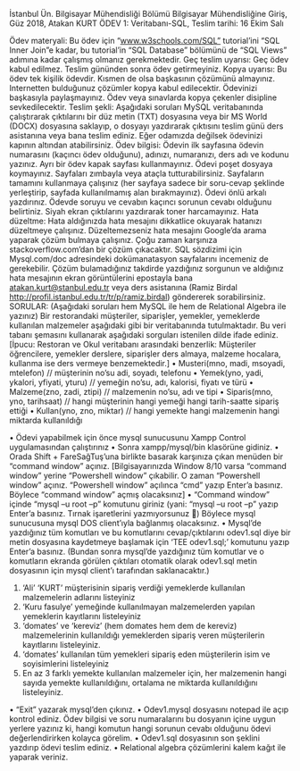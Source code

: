 İstanbul Ün. Bilgisayar Mühendisliği Bölümü
Bilgisayar Mühendisliğine Giriş, Güz 2018, Atakan KURT
ÖDEV 1: Veritabanı-SQL, Teslim tarihi: 16 Ekim Salı

Ödev materyali: Bu ödev için “www.w3schools.com/SQL” tutorial’ini “SQL Inner Join”e kadar, bu tutorial’in “SQL Database” bölümünü de “SQL Views” adımına kadar çalışmış olmanız gerekmektedir.
Geç teslim uyarısı: Geç ödev kabul edilmez. Teslim gününden sonra ödev getirmeyiniz. 
Kopya uyarısı: Bu ödev tek kişilik ödevdir. Kısmen de olsa başkasının çözümünü almayınız. Internetten bulduğunuz çözümler kopya kabul edilecektir. Ödevinizi başkasıyla paylaşmayınız. Ödev veya sınavlarda kopya çekenler disipline sevkedilecektir.
Teslim şekli: Aşağıdaki soruları MySQL veritabanında çalıştırarak çıktılarını bir düz metin (TXT) dosyasına veya bir MS World (DOCX) dosyasına saklayıp, o dosyayı yazdırarak çıktısını teslim günü ders asistanına veya bana teslim ediniz. Eğer odamızda değilsek ödevinizi kapının altından atabilirsiniz.
Ödev bilgisi: Ödevin ilk sayfasına ödevin numarasını (kaçıncı ödev olduğunu), adınızı, numaranızı, ders adı ve kodunu yazınız. Ayrı bir ödev kapak sayfası kullanmayınız. Ödevi poşet dosyaya koymayınız. Sayfaları zımbayla veya ataçla tutturabilirsiniz. Sayfaların tamamını kullanmaya çalışınız (her sayfaya sadece bir soru-cevap şeklinde yerleştirip, sayfada kullanılmamış alan bırakmayınız). Ödevi önlü arkalı yazdırınız. Ödevde soruyu ve cevabın kaçıncı sorunun cevabı olduğunu belirtiniz. Siyah ekran çıktılarını yazdırarak toner harcamayınız.
Hata düzeltme: Hata aldığınızda hata mesajını dikkatlice okuyarak hatanızı düzeltmeye çalışınız. Düzeltemezseniz hata mesajını Google’da arama yaparak çözüm bulmaya çalışınız. Çoğu zaman karşınıza stackoverflow.com’dan bir çözüm çıkacaktır. SQL sözdizimi için Mysql.com/doc adresindeki dokümanatasyon sayfalarını incemeniz de gerekebilir. Çözüm bulamadığınız takdirde yazdığınız sorgunun ve aldığınız hata mesajının ekran görüntülerini epostayla bana atakan.kurt@stanbul.edu.tr veya ders asistanına (Ramiz Birdal http://profil.istanbul.edu.tr/tr/p/ramiz.birdal) göndererek sorabilirsiniz.
SORULAR: (Aşağıdaki soruları hem MySQL ile hem de Relational Algebra ile yazınız)
Bir restorandaki müşteriler, siparişler, yemekler, yemeklerde kullanılan malzemeler aşağıdaki gibi bir veritabanında tutulmaktadır. Bu veri tabanı şemasını kullanarak aşağıdaki sorguları istenilen dilde ifade ediniz. [İpucu: Restoran ve Okul veritabanı arasındaki benzerlik: Müşteriler öğrencilere, yemekler derslere, siparişler ders almaya, malzeme hocalara, kullanma ise ders vermeye benzemektedir.]
•	Musteri(mno, madi, msoyadi, mtelefon) // müşterinin no’su adi, soyadı, telefonu
•	Yemek(yno, yadi, ykalori, yfiyati, yturu) // yemeğin no’su, adı, kalorisi, fiyatı ve türü
•	Malzeme(zno, zadi, ztipi) // malzemenin no’su, adı ve tipi
•	Siparis(mno, yno, tarihsaat) // hangi müşterinin hangi yemeği hangi tarih-saatte sipariş ettiği
•	Kullan(yno, zno, miktar) // hangi yemekte hangi malzemenin hangi miktarda kullanıldığı

•	Ödevi yapabilmek için önce mysql sunucusunu Xampp Control uygulamasından çalıştırınız
•	Sonra xampp/mysql/bin klasörüne gidiniz. 
•	Orada Shift + FareSağTuş’una birlikte basarak karşınıza çıkan menüden bir “command window” açınız. [Bilgisayarınızda Window 8/10 varsa “command window” yerine “Powershell window” çıkabilir. O zaman “Powershell window” açınız. “Powershell window” açılınca “cmd” yazıp Enter’a basınız. Böylece “command window” açmış olacaksınız]
•	“Command window” içinde “mysql –u root –p” komutunu giriniz (yani: “mysql –u root –p” yazıp Enter’a basınız. Tırnak işaretlerini yazmıyorsunuz ) Böylece mysql sunucusuna mysql DOS client’ıyla bağlanmış olacaksınız.
•	Mysql’de yazdığınız tüm komutları ve bu komutlarını cevap/çıktılarını odev1.sql diye bir metin dosyasına kaydetmeye başlamak için ‘TEE odev1.sql;’ komutunu yazıp Enter’a basınız. (Bundan sonra mysql’de yazdığınız tüm komutlar ve o komutların ekranda görülen çıktıları otomatik olarak odev1.sql metin dosyasının için mysql client’ı tarafından saklanacaktır.) 

1.	‘Ali’ ‘KURT’ müşterisinin sipariş verdiği yemeklerde kullanılan malzemelerin adlarını listeyiniz
2.	‘Kuru fasulye’ yemeğinde kullanılmayan malzemelerden yapılan yemeklerin kayıtlarını listeleyiniz
3.	‘domates’ ve ‘kereviz’ (hem domates hem dem de kereviz) malzemelerinin kullanıldığı yemeklerden sipariş veren müşterilerin kayıtlarını listeleyiniz.
4.	‘domates’ kullanılan tüm yemekleri sipariş eden müşterilerin isim ve soyisimlerini listeleyiniz
5.	En az 3 farklı yemekte kullanılan malzemeler için, her malzemenin hangi sayıda yemekte kullanıldığını, ortalama ne miktarda kullanıldığını listeleyiniz.

•	“Exit” yazarak mysql’den çıkınız.
•	Odev1.mysql dosyasını notepad ile açıp kontrol ediniz. Ödev bilgisi ve soru numaralarını bu dosyanın içine uygun yerlere yazınız ki, hangi komutun hangi sorunun cevabı olduğunu ödevi değerlendirirken kolayca görelim.
•	Odev1.sql dosyasının son şeklini yazdırıp ödevi teslim ediniz. 
•	Relational algebra çözümlerini kalem kağıt ile yaparak veriniz.

 
